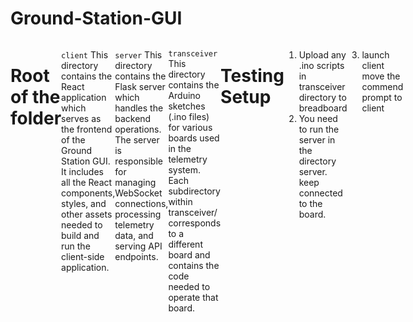 # Ground-Station-GUI
<div style="display: flex; flex-direction: row;">

# Root of the folder
```
├── client
    ├──src
    ├──public
├── server
    ├──app.py
    ├──venv
├── transceiver
└── README.md
```
```client``` 
This directory contains the React application which serves as the frontend of the Ground Station GUI. It includes all the React components, styles, and other assets needed to build and run the client-side application.

```server```
This directory contains the Flask server which handles the backend operations. The server is responsible for managing WebSocket connections, processing telemetry data, and serving API endpoints.

```transceiver```
This directory contains the Arduino sketches (.ino files) for various boards used in the telemetry system. Each subdirectory within transceiver/ corresponds to a different board and contains the code needed to operate that board.

# Testing Setup

1. Upload any .ino scripts in transceiver directory to breadboard
2. You need to run the server in the directory server. keep connected to the board.
```
source venv/Scripts/ativate
run server.py
```
3. launch client
move the commend prompt to client
```
npm start
```
